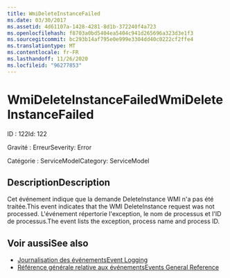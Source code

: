 ```yaml
---
title: WmiDeleteInstanceFailed
ms.date: 03/30/2017
ms.assetid: 4d61107a-1428-4281-8d1b-372240f4a723
ms.openlocfilehash: f8703a0bd5404ea5404c941d265696a323d3e1f3
ms.sourcegitcommit: bc293b14af795e0e999e3304dd40c0222cf2ffe4
ms.translationtype: MT
ms.contentlocale: fr-FR
ms.lasthandoff: 11/26/2020
ms.locfileid: "96277853"
---
```

# <a name="wmideleteinstancefailed"></a><span data-ttu-id="d7ee0-102">WmiDeleteInstanceFailed</span><span class="sxs-lookup"><span data-stu-id="d7ee0-102">WmiDeleteInstanceFailed</span></span>

<span data-ttu-id="d7ee0-103">ID : 122</span><span class="sxs-lookup"><span data-stu-id="d7ee0-103">Id: 122</span></span>  
  
 <span data-ttu-id="d7ee0-104">Gravité : Erreur</span><span class="sxs-lookup"><span data-stu-id="d7ee0-104">Severity: Error</span></span>  
  
 <span data-ttu-id="d7ee0-105">Catégorie : ServiceModel</span><span class="sxs-lookup"><span data-stu-id="d7ee0-105">Category: ServiceModel</span></span>  
  
## <a name="description"></a><span data-ttu-id="d7ee0-106">Description</span><span class="sxs-lookup"><span data-stu-id="d7ee0-106">Description</span></span>  

 <span data-ttu-id="d7ee0-107">Cet événement indique que la demande DeleteInstance WMI n'a pas été traitée.</span><span class="sxs-lookup"><span data-stu-id="d7ee0-107">This event indicates that the WMI DeleteInstance request was not processed.</span></span> <span data-ttu-id="d7ee0-108">L'événement répertorie l'exception, le nom de processus et l'ID de processus.</span><span class="sxs-lookup"><span data-stu-id="d7ee0-108">The event lists the exception, process name and process ID.</span></span>  
  
## <a name="see-also"></a><span data-ttu-id="d7ee0-109">Voir aussi</span><span class="sxs-lookup"><span data-stu-id="d7ee0-109">See also</span></span>

- [<span data-ttu-id="d7ee0-110">Journalisation des événements</span><span class="sxs-lookup"><span data-stu-id="d7ee0-110">Event Logging</span></span>](index.md)
- [<span data-ttu-id="d7ee0-111">Référence générale relative aux événements</span><span class="sxs-lookup"><span data-stu-id="d7ee0-111">Events General Reference</span></span>](events-general-reference.md)
